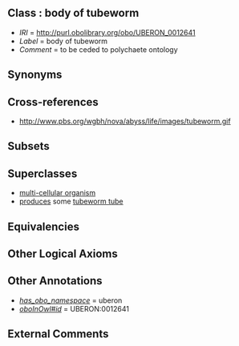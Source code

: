 
## Class : body of tubeworm

 * *IRI* = http://purl.obolibrary.org/obo/UBERON_0012641
 * *Label* = body of tubeworm
 * *Comment* = to be ceded to polychaete ontology

## Synonyms


## Cross-references

 * http://www.pbs.org/wgbh/nova/abyss/life/images/tubeworm.gif

## Subsets


## Superclasses

 * [multi-cellular organism](../../UBERON/68/UBERON_0000468.md)
 * [produces](../../RO/00/RO_0003000.md) some [tubeworm tube](../../UBERON/46/UBERON_0012646.md)

## Equivalencies


## Other Logical Axioms


## Other Annotations

 * *[has_obo_namespace](../../ce/oboInOwl#hasOBONamespace.md)* = uberon
 * *[oboInOwl#id](../../id/oboInOwl#id.md)* = UBERON:0012641

## External Comments

